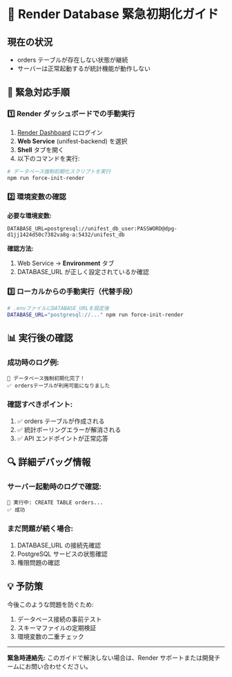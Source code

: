 # 🚨 Render Database 緊急初期化ガイド

## 現在の状況

- orders テーブルが存在しない状態が継続
- サーバーは正常起動するが統計機能が動作しない

## 🔧 緊急対応手順

### 1️⃣ Render ダッシュボードでの手動実行

1. [Render Dashboard](https://dashboard.render.com) にログイン
2. **Web Service** (unifest-backend) を選択
3. **Shell** タブを開く
4. 以下のコマンドを実行:

```bash
# データベース強制初期化スクリプトを実行
npm run force-init-render
```

### 2️⃣ 環境変数の確認

**必要な環境変数:**

```
DATABASE_URL=postgresql://unifest_db_user:PASSWORD@dpg-d1jj1424d50c7382va8g-a:5432/unifest_db
```

**確認方法:**

1. Web Service → **Environment** タブ
2. DATABASE_URL が正しく設定されているか確認

### 3️⃣ ローカルからの手動実行（代替手段）

```bash
# .envファイルにDATABASE_URLを設定後
DATABASE_URL="postgresql://..." npm run force-init-render
```

## 📊 実行後の確認

### 成功時のログ例:

```
🎉 データベース強制初期化完了！
✅ ordersテーブルが利用可能になりました
```

### 確認すべきポイント:

1. ✅ orders テーブルが作成される
2. ✅ 統計ポーリングエラーが解消される
3. ✅ API エンドポイントが正常応答

## 🔍 詳細デバッグ情報

### サーバー起動時のログで確認:

```
🔄 実行中: CREATE TABLE orders...
✅ 成功
```

### まだ問題が続く場合:

1. DATABASE_URL の接続先確認
2. PostgreSQL サービスの状態確認
3. 権限問題の確認

## 💡 予防策

今後このような問題を防ぐため:

1. データベース接続の事前テスト
2. スキーマファイルの定期検証
3. 環境変数の二重チェック

---

**緊急時連絡先:** このガイドで解決しない場合は、Render サポートまたは開発チームにお問い合わせください。
